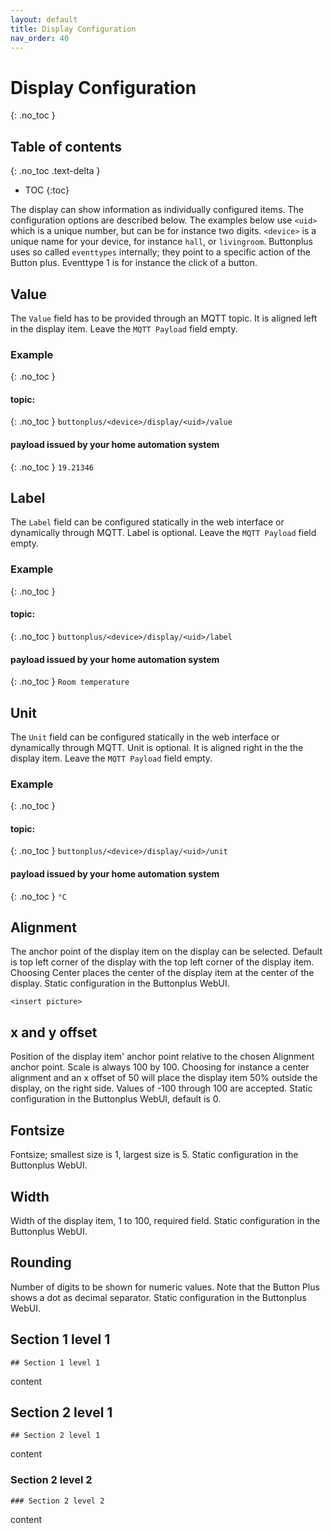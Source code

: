 ```yaml
---
layout: default
title: Display Configuration
nav_order: 40
---
```


# Display Configuration
{: .no_toc }


## Table of contents
{: .no_toc .text-delta }
- TOC
{:toc}

The display can show information as individually configured items. The configuration options are described below. The examples below use `<uid>` which is a unique number, but can be for instance two digits. `<device>` is a unique name for your device, for instance `hall`, or `livingroom`. Buttonplus uses so called `eventtypes` internally; they point to a specific action of the Button plus. Eventtype 1 is for instance the click of a button.

## Value
The `Value` field has to be provided through an MQTT topic. It is aligned left in the display item. Leave the `MQTT Payload` field empty.
### Example
{: .no_toc }
#### topic:
{: .no_toc }
`buttonplus/<device>/display/<uid>/value`
#### payload issued by your home automation system
{: .no_toc }
`19.21346`

## Label
The `Label` field can be configured statically in the web interface or dynamically through MQTT. Label is optional. Leave the `MQTT Payload` field empty.
### Example
{: .no_toc }
#### topic:
{: .no_toc }
`buttonplus/<device>/display/<uid>/label`
#### payload issued by your home automation system
{: .no_toc }
`Room temperature`

## Unit
The `Unit` field can be configured statically in the web interface or dynamically through MQTT. Unit is optional. It is aligned right in the the display item. Leave the `MQTT Payload` field empty.
### Example
{: .no_toc }
#### topic:
{: .no_toc }
`buttonplus/<device>/display/<uid>/unit`
#### payload issued by your home automation system
{: .no_toc }
`°C`

## Alignment
The anchor point of the display item on the display can be selected. Default is top left corner of the display with the top left corner of the display item. Choosing Center places the center of the display item at the center of the display. Static configuration in the Buttonplus WebUI.

`<insert picture>`

## x and y offset
Position of the display item' anchor point relative to the chosen Alignment anchor point. Scale is always 100 by 100. Choosing for instance a center alignment and an x offset of 50 will place the display item 50% outside the display, on the right side. Values of -100 through 100 are accepted. Static configuration in the Buttonplus WebUI, default is 0.

## Fontsize 
Fontsize; smallest size is 1, largest size is 5. Static configuration in the Buttonplus WebUI.

## Width
Width of the display item, 1 to 100, required field. Static configuration in the Buttonplus WebUI.

## Rounding
Number of digits to be shown for numeric values. Note that the Button Plus shows a dot as decimal separator. Static configuration in the Buttonplus WebUI.

## Section 1 level 1
`## Section 1 level 1`

content

## Section 2 level 1
`## Section 2 level 1`

content

### Section 2 level 2
`### Section 2 level 2`

content

